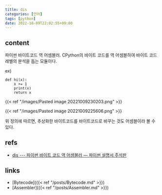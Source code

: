 ```yaml
---
title: dis
categories: [언어]
tags: [python]
date: 2022-10-09T22:02:55+09:00
---
```


## content
파이썬 바이트코드 역 어셈블러. CPython의 바이트 코드를 역 어셈블하여 바이트 코드 레벨의 분석을 돕는 모듈이다.

ex)
```
def hi(x):
	x += 1
	print(x)
	return x
```

{{< ref "/images/Pasted image 20221009230203.png" >}}

{{< ref "/images/Pasted image 20221009225606.png" >}}

위 정의에 따르면, 추상화한 바이트코드를 바이트코드로 바꾸는 것도 어셈블이라 볼 수 있다.

## refs
- [dis --- 파이썬 바이트 코드 역 어셈블러 — 파이썬 설명서 주석판](https://python.flowdas.com/library/dis.html)


## links
- [Bytecode]({{< ref "/posts/Bytecode.md" >}})
- [Assembler]({{< ref "/posts/Assembler.md" >}})
